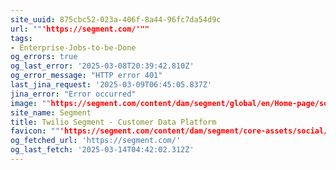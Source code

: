 ```yaml
---
site_uuid: 875cbc52-023a-406f-8a44-96fc7da54d9c
url: ""'https://segment.com/'""
tags:
- Enterprise-Jobs-to-be-Done
og_errors: true
og_last_error: '2025-03-08T20:39:42.810Z'
og_error_message: "HTTP error 401"
last_jina_request: '2025-03-09T06:45:05.837Z'
jina_error: "Error occurred"
image: ""https://segment.com/content/dam/segment/global/en/Home-page/social-image/OgHome-470ccd9554a990c639ff23e47ef287e6.png""
site_name: Segment
title: Twilio Segment - Customer Data Platform
favicon: ""'https://segment.com/content/dam/segment/core-assets/social/favicon-32x32.png'""
og_fetched_url: 'https://segment.com/'
og_last_fetch: '2025-03-14T04:42:02.312Z'
---
```


